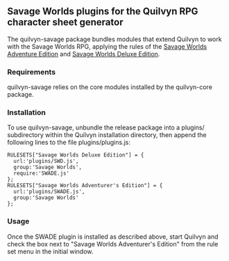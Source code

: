 ## Savage Worlds plugins for the Quilvyn RPG character sheet generator

The quilvyn-savage package bundles modules that extend Quilvyn to work with
the Savage Worlds RPG, applying the rules of the
<a href="https://www.peginc.com/store/savage-worlds-adventure-edition-core-rules-pdf-swade/">Savage Worlds Adventure Edition</a> and
<a href="https://peginc.com/store/savage-worlds-deluxe-explorers-edition/">Savage Worlds Deluxe Edition</a>.

### Requirements

quilvyn-savage relies on the core modules installed by the quilvyn-core package.

### Installation

To use quilvyn-savage, unbundle the release package into a plugins/
subdirectory within the Quilvyn installation directory, then append the
following lines to the file plugins/plugins.js:

    RULESETS["Savage Worlds Deluxe Edition"] = {
      url:'plugins/SWD.js',
      group:'Savage Worlds',
      require:'SWADE.js'
    };
    RULESETS["Savage Worlds Adventurer's Edition"] = {
      url:'plugins/SWADE.js',
      group:'Savage Worlds'
    };

### Usage

Once the SWADE plugin is installed as described above, start Quilvyn and
check the box next to "Savage Worlds Adventurer's Edition" from the rule set
menu in the initial window.
